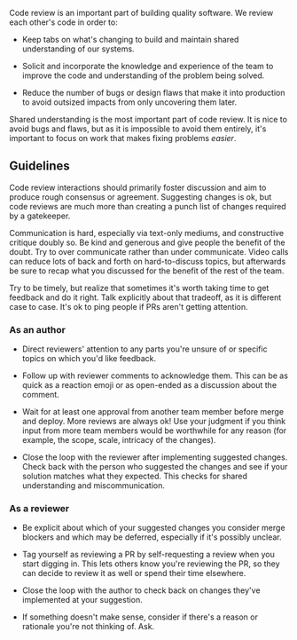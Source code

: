 Code review is an important part of building quality software.  We review each
other's code in order to:

* Keep tabs on what's changing to build and maintain shared understanding of
  our systems.

* Solicit and incorporate the knowledge and experience of the team to improve
  the code and understanding of the problem being solved.

* Reduce the number of bugs or design flaws that make it into production to
  avoid outsized impacts from only uncovering them later.

Shared understanding is the most important part of code review.  It is nice to
avoid bugs and flaws, but as it is impossible to avoid them entirely, it's
important to focus on work that makes fixing problems _easier_.


## Guidelines

Code review interactions should primarily foster discussion and aim to produce
rough consensus or agreement.  Suggesting changes is ok, but code reviews are
much more than creating a punch list of changes required by a gatekeeper.

Communication is hard, especially via text-only mediums, and constructive
critique doubly so.  Be kind and generous and give people the benefit of the
doubt.  Try to over communicate rather than under communicate.  Video calls can
reduce lots of back and forth on hard-to-discuss topics, but afterwards be sure
to recap what you discussed for the benefit of the rest of the team.

Try to be timely, but realize that sometimes it's worth taking time to get
feedback and do it right.  Talk explicitly about that tradeoff, as it is
different case to case.  It's ok to ping people if PRs aren't getting
attention.

### As an author

* Direct reviewers' attention to any parts you're unsure of or specific topics
  on which you'd like feedback.

* Follow up with reviewer comments to acknowledge them.  This can be as quick
  as a reaction emoji or as open-ended as a discussion about the comment.

* Wait for at least one approval from another team member before merge and
  deploy.  More reviews are always ok!  Use your judgment if you think input
  from more team members would be worthwhile for any reason (for example, the
  scope, scale, intricacy of the changes).

* Close the loop with the reviewer after implementing suggested changes.  Check
  back with the person who suggested the changes and see if your solution
  matches what they expected.  This checks for shared understanding and
  miscommunication.

### As a reviewer

* Be explicit about which of your suggested changes you consider merge blockers
  and which may be deferred, especially if it's possibly unclear.

* Tag yourself as reviewing a PR by self-requesting a review when you start
  digging in.  This lets others know you're reviewing the PR, so they can
  decide to review it as well or spend their time elsewhere.

* Close the loop with the author to check back on changes they've implemented
  at your suggestion.

* If something doesn't make sense, consider if there's a reason or rationale
  you're not thinking of.  Ask.
